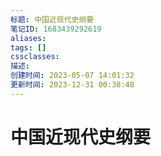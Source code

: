 ```yaml
---
标题: 中国近现代史纲要
笔记ID: 1683439292619
aliases: 
tags: []
cssclasses: 
描述: 
创建时间: 2023-05-07 14:01:32
更新时间: 2023-12-31 00:38:48
---
```


# 中国近现代史纲要
